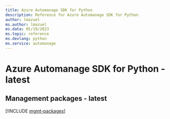 ```yaml
---
title: Azure Automanage SDK for Python
description: Reference for Azure Automanage SDK for Python
author: lmazuel
ms.author: lmazuel
ms.data: 05/19/2023
ms.topic: reference
ms.devlang: python
ms.service: automanage
---
```

# Azure Automanage SDK for Python - latest

## Management packages - latest
[!INCLUDE [mgmt-packages](automanage-mgmt-index.md)]